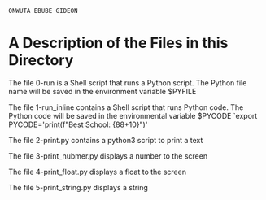 ```
ONWUTA EBUBE GIDEON
```

# A Description of the Files in this Directory

The file 0-run is a Shell script that runs a Python script.
The Python file name will be saved in the environment variable $PYFILE


The file 1-run\_inline contains a Shell script that runs Python code.
The Python code will be saved in the environmental variable $PYCODE
`export PYCODE='print(f"Best School: {88+10}")'


The file 2-print.py contains a python3 script to print a text


The file 3-print_nubmer.py displays a number to the screen


The file 4-print_float.py displays a float to the screen


The file 5-print_string.py displays a string



